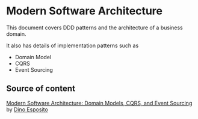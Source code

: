 # Modern Software Architecture

This document covers DDD patterns and the architecture of a business domain.

It also has details of implementation patterns such as
- Domain Model
- CQRS
- Event Sourcing

## Source of content

[Modern Software Architecture: Domain Models, CQRS, and Event Sourcing](https://www.pluralsight.com/courses/modern-software-architecture-domain-models-cqrs-event-sourcing) by [Dino Esposito](https://www.pluralsight.com/authors/dino-esposito)
